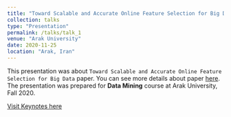 ```yaml
---
title: "Toward Scalable and Accurate Online Feature Selection for Big Data (in Persian)"
collection: talks
type: "Presentation"
permalink: /talks/talk_1
venue: "Arak University"
date: 2020-11-25
location: "Arak, Iran"
---
```


This presentation was about `Toward Scalable and Accurate Online Feature Selection for Big Data` paper. You can see more details about paper [here](https://ieeexplore.ieee.org/document/7023383). The presentation was prepared for **Data Mining** course at Arak University, Fall 2020.

[Visit Keynotes here](https://alirezasn.github.io/files/talks/talk_1_slides.pdf)
